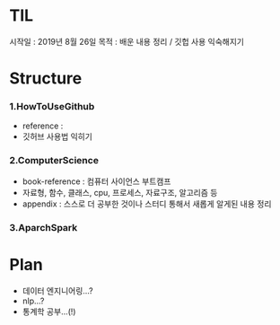 # TIL

시작일 : 2019년 8월 26일
목적 : 배운 내용 정리 / 깃헙 사용 익숙해지기

# Structure

### 1.HowToUseGithub
- reference : 
- 깃허브 사용법 익히기 

### 2.ComputerScience
- book-reference : 컴퓨터 사이언스 부트캠프
- 자료형, 함수, 클래스, cpu, 프로세스, 자료구조, 알고리즘 등 
- appendix : 스스로 더 공부한 것이나 스터디 통해서 새롭게 알게된 내용 정리

### 3.AparchSpark



# Plan
- 데이터 엔지니어링...?
- nlp...?
- 통계학 공부...(!)
